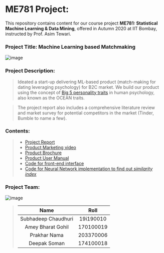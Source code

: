 # ME781 Project: 
This repository contains content for our course project **ME781: Statistical Machine Learning & Data Mining**, offered in Autumn 2020 at IIT Bombay, instructed by Prof. Asim Tewari.

### Project Title: Machine Learning based Matchmaking
![image](https://user-images.githubusercontent.com/67470059/129965194-17c2edbf-618a-4cff-a6b8-744790489d70.png)

### Project Description: 
> Ideated a start-up delivering ML-based product (match-making for dating leveraging psychology) for B2C market. 
> We build our product using the concept of [Big 5 personality traits](https://en.wikipedia.org/wiki/Big_Five_personality_traits) in human psychology, also known as the OCEAN traits. 

> The project report also includes a comprehensive literature review and market survey for potential competitors in the market (Tinder, Bumble to name a few). 
### Contents:
> - [Project Report](https://github.com/SubhadeepC28/ME-781-Statistical-Machine-Learning-and-Data-Mining-Project/blob/main/Product%20Contents/ME_781_Group_12_Project_Final_Report.pdf)
> - [Product Marketing video](https://github.com/SubhadeepC28/ME-781-Statistical-Machine-Learning-and-Data-Mining-Project/blob/main/Product%20Contents/ME781_Group_12_Marketing_Video.mp4)
> - [Product Brochure](https://github.com/SubhadeepC28/ME-781-Statistical-Machine-Learning-and-Data-Mining-Project/blob/main/Product%20Contents/ME_781_group12_brochure.pdf)
> - [Product User Manual](https://github.com/SubhadeepC28/ME-781-Statistical-Machine-Learning-and-Data-Mining-Project/blob/main/Product%20Contents/ME781_Group_12_User_Manual.pdf)
> - [Code for front-end interface](https://github.com/SubhadeepC28/ME-781-Statistical-Machine-Learning-and-Data-Mining-Project/tree/main/Front%20End%20Interface)
> - [Code for Neural Network implementation to find out _similarity index_]()

### Project Team:
![image](https://user-images.githubusercontent.com/67470059/129966545-19b90792-545f-447d-bbae-e0151f610ffa.png)
> | Name | Roll |
> | :---:   | :-: | 
> | Subhadeep Chaudhuri | 19i190010 | 
> | Amey Bharat Gohil   | 170100019 | 
> | Prakhar Nama        | 203370006 |
> | Deepak Soman        | 174100018 |
